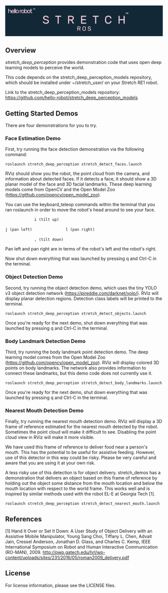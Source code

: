 ![](../images/banner.png)

## Overview

*stretch_deep_perception* provides demonstration code that uses open deep learning models to perceive the world. 

This code depends on the stretch_deep_perception_models repository, which should be installed under ~/stretch_user/ on your Stretch RE1 robot.

Link to the stretch_deep_perception_models repository:
https://github.com/hello-robot/stretch_deep_perception_models

## Getting Started Demos

There are four demonstrations for you to try.

### Face Estimation Demo

First, try running the face detection demonstration via the following command:

```
roslaunch stretch_deep_perception stretch_detect_faces.launch 
```

RViz should show you the robot, the point cloud from the camera, and information about detected faces. If it detects a face, it should show a 3D planar model of the face and 3D facial landmarks. These deep learning models come from OpenCV and the Open Model Zoo (https://github.com/opencv/open_model_zoo).

You can use the keyboard_teleop commands within the terminal that you ran roslaunch in order to move the robot's head around to see your face.


```
             i (tilt up)
	     
j (pan left)               l (pan right)

             , (tilt down)
```

Pan left and pan right are in terms of the robot's left and the robot's right.

Now shut down everything that was launched by pressing q and Ctrl-C in the terminal.

### Object Detection Demo

Second, try running the object detection demo, which uses the tiny YOLO v3 object detection network (https://pjreddie.com/darknet/yolo/). RViz will display planar detection regions. Detection class labels will be printed to the terminal. 

```
roslaunch stretch_deep_perception stretch_detect_objects.launch
```

Once you're ready for the next demo, shut down everything that was launched by pressing q and Ctrl-C in the terminal.

### Body Landmark Detection Demo

Third, try running the body landmark point detection demo. The deep learning model comes from the Open Model Zoo (https://github.com/opencv/open_model_zoo). RViz will display colored 3D points on body landmarks. The network also provides information to connect these landmarks, but this demo code does not currently use it.


```
roslaunch stretch_deep_perception stretch_detect_body_landmarks.launch 
```

Once you're ready for the next demo, shut down everything that was launched by pressing q and Ctrl-C in the terminal.

### Nearest Mouth Detection Demo

Finally, try running the nearest mouth detection demo. RViz will display a 3D frame of reference estimated for the nearest mouth detected by the robot. Sometimes the point cloud will make it difficult to see. Disabling the point cloud view in RViz will make it more visible.

We have used this frame of reference to deliver food near a person's mouth. This has the potential to be useful for assistive feeding. However, use of this detector in this way could be risky. Please be very careful and aware that you are using it at your own risk.

A less risky use of this detection is for object delivery. stretch_demos has a demonstration that delivers an object based on this frame of reference by holding out the object some distance from the mouth location and below the mouth location with respect to the world frame. This works well and is inspired by similar methods used with the robot EL-E at Georgia Tech [1]. 


```
roslaunch stretch_deep_perception stretch_detect_nearest_mouth.launch 
```

## References

[1] Hand It Over or Set It Down: A User Study of Object Delivery with an Assistive Mobile Manipulator, Young Sang Choi, Tiffany L. Chen, Advait Jain, Cressel Anderson, Jonathan D. Glass, and Charles C. Kemp, IEEE International Symposium on Robot and Human Interactive Communication (RO-MAN), 2009. http://pwp.gatech.edu/hrl/wp-content/uploads/sites/231/2016/05/roman2009_delivery.pdf


## License

For license information, please see the LICENSE files. 
